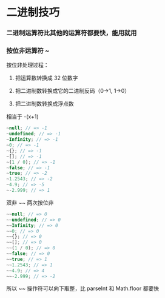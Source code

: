 # 二进制技巧

### 二进制运算符比其他的运算符都要快，能用就用

### 按位非运算符 ~

按位非处理过程：

1. 把运算数转换成 32 位数字

2. 把二进制数转换成它的二进制反码（0->1, 1->0）

3. 把二进制数转换成浮点数

相当于 -(x+1)

```javascript
~null; // => -1
~undefined; // => -1
~Infinity; // => -1
~0; // => -1
~{}; // => -1
~[]; // => -1
~(1 / 0); // => -1
~false; // => -1
~true; // => -2
~1.2543; // => -2
~4.9; // => -5
~-2.999; // => 1
```

双非 ~~ 两次按位非

```javascript
~~null; // => 0
~~undefined; // => 0
~~Infinity; // => 0
~~0; // => 0
~~{}; // => 0
~~[]; // => 0
~~(1 / 0); // => 0
~~false; // => 0
~~true; // => 1
~~1.2543; // => 1
~~4.9; // => 4
~~-2.999; // => -2
```

所以 ~~ 操作符可以向下取整，比 parseInt 和 Math.floor 都要快
